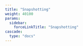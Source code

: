 ```yaml
---
title: "Snapshotting"
weight: 40100
params:
  sidebar:
    forceLinkTitle: "Snapshotting"
cascade:
  type: "docs"
---
```


